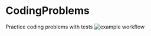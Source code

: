 # CodingProblems
Practice coding problems with tests
![example workflow](https://github.com/JCrews253/CodingProblems/actions/workflows/dotnet.yml/badge.svg)
